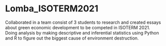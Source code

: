 # Lomba_ISOTERM2021

Collaborated in a team consist of 3 students to research and created essays about green economic development to be competed in ISOTERM 2021. Doing analysis by making descriptive and inferential statistics using Python and R to figure out the biggest cause of environment destruction.
